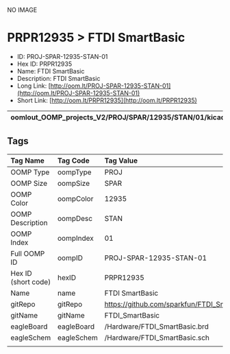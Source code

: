 


  
NO IMAGE  
# PRPR12935 > FTDI SmartBasic

- ID: PROJ-SPAR-12935-STAN-01
- Hex ID: PRPR12935
- Name: FTDI SmartBasic
- Description: FTDI SmartBasic
- Long Link: [http://oom.lt/PROJ-SPAR-12935-STAN-01](http://oom.lt/PROJ-SPAR-12935-STAN-01)
- Short Link: [http://oom.lt/PRPR12935](http://oom.lt/PRPR12935)
  

|oomlout_OOMP_projects_V2/PROJ/SPAR/12935/STAN/01/kicadPcb3dFront.png|oomlout_OOMP_projects_V2/PROJ/SPAR/12935/STAN/01/kicadPcb3dBack.png|oomlout_OOMP_projects_V2/PROJ/SPAR/12935/STAN/01/kicadPcb3d.png||
| :---: | :---: | :---: | :---: |

## Tags
  

|Tag Name|Tag Code|Tag Value|
| :--- | :--- | :--- |
|OOMP Type|oompType|PROJ|
|OOMP Size|oompSize|SPAR|
|OOMP Color|oompColor|12935|
|OOMP Description|oompDesc|STAN|
|OOMP Index|oompIndex|01|
|Full OOMP ID|oompID|PROJ-SPAR-12935-STAN-01|
|Hex ID (short code)|hexID|PRPR12935|
|Name|name|FTDI SmartBasic|
|gitRepo|gitRepo|https://github.com/sparkfun/FTDI_SmartBasic|
|gitName|gitName|FTDI_SmartBasic|
|eagleBoard|eagleBoard|/Hardware/FTDI_SmartBasic.brd|
|eagleSchem|eagleSchem|/Hardware/FTDI_SmartBasic.sch|
||||
